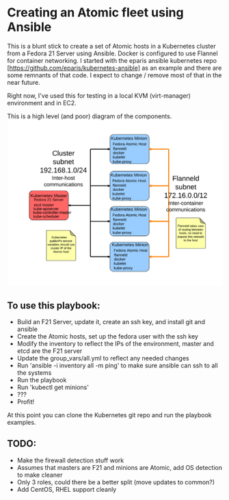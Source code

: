# Creating an Atomic fleet using Ansible

This is a blunt stick to create a set of Atomic hosts in a Kubernetes cluster from a Fedora 21 Server using Ansible.  Docker is configured to use Flannel for container networking.  I started with the eparis ansible kubernetes repo [https://github.com/eparis/kubernetes-ansible] as an example and there are some remnants of that code.  I expect to change / remove most of that in the near future.  

Right now, I've used this for testing in a local KVM (virt-manager) environment and in EC2.

This is a high level (and poor) diagram of the components.
![Diagram](network_diagram.png)

## To use this playbook:

* Build an F21 Server, update it, create an ssh key, and install git and ansible
* Create the Atomic hosts, set up the fedora user with the ssh key
* Modify the inventory to reflect the IPs of the environment, master and etcd are the F21 server
* Update the group_vars/all.yml to reflect any needed changes
* Run 'ansible -i inventory all -m ping' to make sure ansible can ssh to all the systems
* Run the playbook
* Run 'kubectl get minions'
* ???
* Profit!

At this point you can clone the Kubernetes git repo and run the playbook examples.

## TODO:

* Make the firewall detection stuff work
* Assumes that masters are F21 and minions are Atomic, add OS detection to make cleaner
* Only 3 roles, could there be a better split (move updates to common?)
* Add CentOS, RHEL support cleanly
